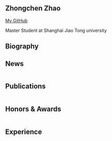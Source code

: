 ## Zhongchen Zhao

[My GitHub](https://github.com/zhongchenzhao)

Master Student at Shanghai Jiao Tong university

## Biography




## News


```markdown


```


## Publications


```markdown


```

## Honors & Awards


```markdown


```

## Experience


```markdown


```
